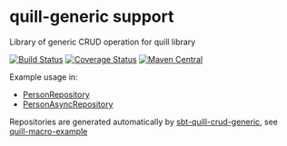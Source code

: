 # quill-generic support
Library of generic CRUD operation for quill library

[![Build Status](https://travis-ci.org/ajozwik/quill-generic.svg?branch=master)](https://travis-ci.org/ajozwik/quill-generic)
[![Coverage Status](https://coveralls.io/repos/github/ajozwik/quill-generic/badge.svg?branch=master)](https://coveralls.io/github/ajozwik/quill-generic?branch=master)
[![Maven Central](https://maven-badges.herokuapp.com/maven-central/com.github.ajozwik/macro-quill_2.12/badge.svg)](https://maven-badges.herokuapp.com/maven-central/com.github.ajozwik/macro-quill_2.12)

Example usage in:

 - [PersonRepository](/src/test/scala/pl/jozwik/quillgeneric/sync/PersonRepository.scala)
 - [PersonAsyncRepository](/src/test/scala/pl/jozwik/quillgeneric/async/PersonAsyncRepository.scala)
 
 Repositories are generated automatically by [sbt-quill-crud-generic](https://github.com/ajozwik/sbt-quill-crud-generic), see
[quill-macro-example](https://github.com/ajozwik/quill-macro-example)
